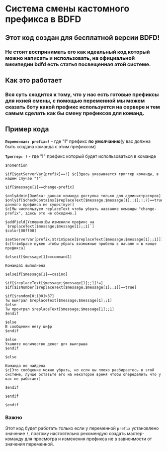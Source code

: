# Система смены кастомного префикса в BDFD
## **Этот код создан для бесплатной версии BDFD!**
### Не стоит воспринимать его как идеальный код который можно написать и использовать, на официальной википедии bdfd есть статья посвещенная этой системе.

## **Как это работает**
### Вся суть сходится к тому, что у нас есть готовые префиксы для ихней смены, с помощью переменной мы можем сказать боту какой префикс используется на сервере и тем самым сделать как бы смену префиксов для команд.
## **Пример кодa**

**`Переменная: prefix=!`** - где "**!**" префикс **по умолчанию**(у вас должна быть создана команда с этим префиксом)

**`Триггер: !`** - где "**!**" префикс который будет использоваться в команде
```
$nomention

$if[$getServerVar[prefix]==!] $c[Здесь указывается триггер команды, в нашем случае "!"]

$if[$message[1]==change-prefix]

$onlyAdmin[Ошибка: данная команда доступна только для администраторов]
$onlyIf[$checkContains[$replaceText[$message;$message[1];;1];!;?]==true;Ошибка: данного префикса не существует]
$c[Мы ииспользуем replaceText чтобы убрать название команды "change-prefix", здесь это не обходимо.]

$addField[Успешно;Вы изменили префикс на `$replaceText[$message;$message[1];;1]`]
$color[00ff00]

$setServerVar[prefix;$trimSpace[$replaceText[$message;$message[1];;1]]]
$c[trimSpace нужен чтобы убрать возможные пробелы в начале и в конце префикса]

$elseif[$message[1]==command1]

Команда1 выполнена

$elseif[$message[1]==casino]

$if[$replaceText[$message;$message[1];;1]!=]
$if[$isNumber[$replaceText[$message;$message[1];;1]]==true]

$if[$random[0;100]>37]
Ты выйграл $replaceText[$message;$message[1];;1]
$else
Ты проиграл $replaceText[$message;$message[1];;1]
$endif

$else
В сообщении нету цифр
$endif

$else
Укажите количество денег для выигрыша
$endif

$else

Команда не найдена
$c[Это сообщение можно убрать, но если вы плохо разбираетесь в этой системе, лучше оставьте его на некоторое время чтобы опеределить что у вас не работает]

$endif

$endif

$endif
```

### **Важно**
Этот код будет работать только если у переменной `prefix` установлено значение `!`, поэтому настоятельно рекомендую создать мастер-команду для просмотра и изменения префикса не в зависимости от значения переменной.